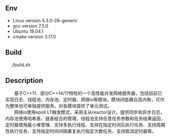## Env
- Linux version 5.3.0-28-generic
- gcc version 7.5.0 
- Ubuntu 18.04.1
- cmake version 3.17.0

## Build
&emsp; ./build.sh
## Description
&emsp;&emsp;基于C++11、部分C++14/17特性的一个高性能并发网络服务器，包括目前已实现日志、线程池、内存池、定时器、网络io等模块。模块间低耦合高内聚，可作为整体也可单独提供服务。对各模块提供了单元测试。  
&emsp;&emsp;网络io使用epoll LT触发模式，采用主从reactor设计。提供同步和异步日志，内存池使用哈希表、链表结合的管理，线程池支持任意任务参数和任务结果返回，定时器使用最小堆管理、支持多执行线程、支持在指定时间后执行任务、支持周期性执行任务、支持指定时间间隔重复执行指定次数任务、支持取消定时器等。 
